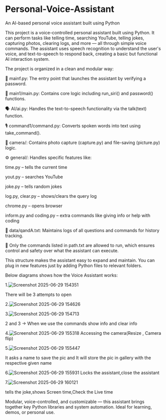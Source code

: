 # Personal-Voice-Assistant
An AI-based personal voice assistant built using Python

This project is a voice-controlled personal assistant built using Python. It can perform tasks like telling time, searching YouTube, telling jokes, capturing photos, clearing logs, and more — all through simple voice commands. The assistant uses speech recognition to understand the user's voice, and text-to-speech to respond back, creating a basic but functional AI interaction system.

The project is organized in a clean and modular way:

🔑 mainf.py: The entry point that launches the assistant by verifying a password.

🧠 main1/main.py: Contains core logic including run_siri() and password() functions.

🗣️ AI/ai.py: Handles the text-to-speech functionality via the talk(text) function.

🎙️ command1/command.py: Converts spoken words into text using take_command().

📸 camera/: Contains photo capture (capture.py) and file-saving (picture.py) logic.

⚙️ general/: Handles specific features like:

time.py – tells the current time

yout.py – searches YouTube

joke.py – tells random jokes

log.py, clear.py – shows/clears the query log

chrome.py – opens browser

inform.py and coding.py – extra commands like giving info or help with coding

📁 data/qandA.txt: Maintains logs of all questions and commands for history tracking.

🔐 Only the commands listed in path.txt are allowed to run, which ensures control and safety over what the assistant can execute.

This structure makes the assistant easy to expand and maintain. You can plug in new features just by adding Python files to relevant folders.

Below diagrams shows how the Voice Assistant works: 

1.![Screenshot 2025-06-29 154351](https://github.com/user-attachments/assets/ea586b88-749a-4318-92b9-2b02fe241434)

There will be 3 attempts to open

2.![Screenshot 2025-06-29 154626](https://github.com/user-attachments/assets/416d6659-2c2d-4ab8-b2e3-76886bd3a01f)

3.![Screenshot 2025-06-29 154713](https://github.com/user-attachments/assets/ff6e877e-8ea6-409c-aaa5-465e2ecfa74b)

2 and 3 -> When we use the commands show info and clear info

4.![Screenshot 2025-06-29 155318](https://github.com/user-attachments/assets/234cbf0a-7326-483d-9fbc-bcc9bfba6a20)
Accessing the camera(Resize , Camera flip)

5.![Screenshot 2025-06-29 155447](https://github.com/user-attachments/assets/db13f651-b14e-4b00-91fe-5be75f425aa9)

It asks a name to save the pic and It will store the pic in gallery with the respective given name

6.![Screenshot 2025-06-29 155931](https://github.com/user-attachments/assets/c9ee46f2-5080-4200-bbcb-72755507ceb1)
Locks the assistant,close the assistant

7.![Screenshot 2025-06-29 160121](https://github.com/user-attachments/assets/45cb94cc-77df-46b3-b740-291fb24d06ba)

tells the joke,shows Screen time,Check the Live time


Modular, voice-controlled, and customizable — this assistant brings together key Python libraries and system automation. Ideal for learning, demos, or personal use.


